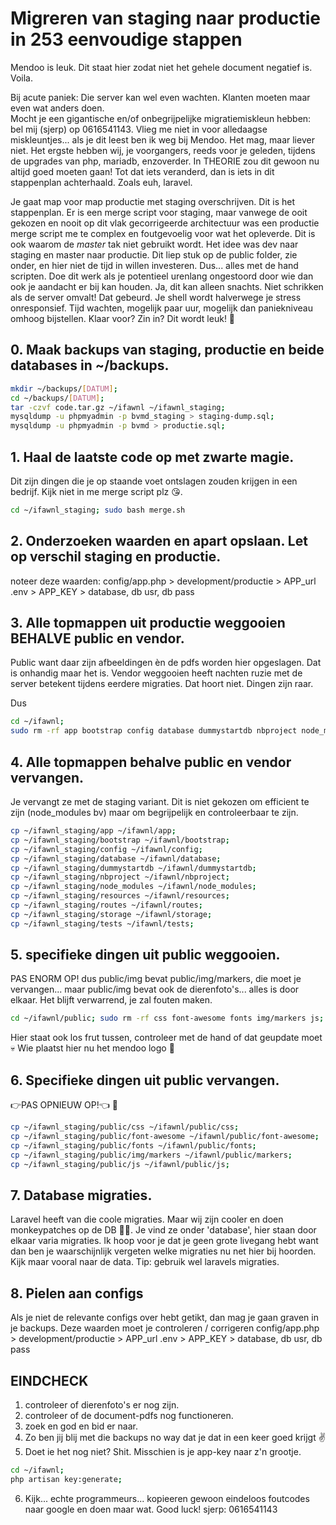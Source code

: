 # Migreren van staging naar productie in 253 eenvoudige stappen

Mendoo is leuk. Dit staat hier zodat niet het gehele document negatief is. Voila.

Bij acute paniek: Die server kan wel even wachten. Klanten moeten maar even wat anders doen.  
Mocht je een gigantische en/of onbegrijpelijke migratiemiskleun hebben: bel mij (sjerp) op 0616541143. Vlieg me niet in voor alledaagse miskleuntjes... als je dit leest ben ik weg bij Mendoo. Het mag, maar liever niet. Het ergste hebben wij, je voorgangers, reeds voor je geleden, tijdens de upgrades van php, mariadb, enzoverder. In THEORIE zou dit gewoon nu altijd goed moeten gaan! Tot dat iets veranderd, dan is iets in dit stappenplan achterhaald. Zoals euh, laravel.

Je gaat map voor map productie met staging overschrijven. Dit is het stappenplan. Er is een merge script voor staging, maar vanwege de ooit gekozen en nooit op dit vlak gecorrigeerde architectuur was een productie merge script me te complex en foutgevoelig voor wat het opleverde. Dit is ook waarom de *master* tak niet gebruikt wordt. Het idee was dev naar staging en master naar productie. Dit liep stuk op de public folder, zie onder, en hier niet de tijd in willen investeren. Dus... alles met de hand scripten. Doe dit werk als je potentieel urenlang ongestoord door wie dan ook je aandacht er bij kan houden. Ja, dit kan alleen snachts. Niet schrikken als de server omvalt! Dat gebeurd. Je shell wordt halverwege je stress onresponsief. Tijd wachten, mogelijk paar uur, mogelijk dan paniekniveau omhoog bijstellen. Klaar voor? Zin in? Dit wordt leuk! 🤪 


## 0. Maak backups van staging, productie en beide databases in ~/backups. 
```bash
mkdir ~/backups/[DATUM];
cd ~/backups/[DATUM];
tar -czvf code.tar.gz ~/ifawnl ~/ifawnl_staging;
mysqldump -u phpmyadmin -p bvmd_staging > staging-dump.sql;
mysqldump -u phpmyadmin -p bvmd > productie.sql;
```


## 1. Haal de laatste code op met zwarte magie.
Dit zijn dingen die je op staande voet ontslagen zouden krijgen in een bedrijf. Kijk niet in me merge script plz 😘.
```bash
cd ~/ifawnl_staging; sudo bash merge.sh
```

## 2. Onderzoeken waarden en apart opslaan. Let op verschil staging en productie.
noteer deze waarden: 
config/app.php > development/productie
	       > APP_url
.env 	> APP_KEY
	> database, db usr, db pass

## 3. Alle topmappen uit productie weggooien BEHALVE public en vendor. 
Public want daar zijn afbeeldingen èn de pdfs worden hier opgeslagen. Dat is onhandig maar het is. Vendor weggooien heeft nachten ruzie met de server betekent tijdens eerdere migraties. Dat hoort niet. Dingen zijn raar. 

Dus 
```bash
cd ~/ifawnl; 
sudo rm -rf app bootstrap config database dummystartdb nbproject node_modules resources routes storage tests;
```

## 4. Alle topmappen behalve public en vendor vervangen.
Je vervangt ze met de staging variant. Dit is niet gekozen om efficient te zijn (node_modules bv) maar om begrijpelijk en controleerbaar te zijn.

```bash
cp ~/ifawnl_staging/app ~/ifawnl/app; 
cp ~/ifawnl_staging/bootstrap ~/ifawnl/bootstrap; 
cp ~/ifawnl_staging/config ~/ifawnl/config; 
cp ~/ifawnl_staging/database ~/ifawnl/database; 
cp ~/ifawnl_staging/dummystartdb ~/ifawnl/dummystartdb; 
cp ~/ifawnl_staging/nbproject ~/ifawnl/nbproject; 
cp ~/ifawnl_staging/node_modules ~/ifawnl/node_modules; 
cp ~/ifawnl_staging/resources ~/ifawnl/resources;  
cp ~/ifawnl_staging/routes ~/ifawnl/routes; 
cp ~/ifawnl_staging/storage ~/ifawnl/storage; 
cp ~/ifawnl_staging/tests ~/ifawnl/tests;
```

## 5. specifieke dingen uit public weggooien. 
PAS ENORM OP! dus public/img bevat public/img/markers, die moet je vervangen... maar public/img bevat ook de dierenfoto's... alles is door elkaar. Het blijft verwarrend, je zal fouten maken. 
```bash 
cd ~/ifawnl/public; sudo rm -rf css font-awesome fonts img/markers js;
```
Hier staat ook los frut tussen, controleer met de hand of dat geupdate moet 💀 Wie plaatst hier nu het mendoo logo 🤭

## 6. Specifieke dingen uit public vervangen. 
👉PAS OPNIEUW OP!👈 🙏 

```bash 
cp ~/ifawnl_staging/public/css ~/ifawnl/public/css;
cp ~/ifawnl_staging/public/font-awesome ~/ifawnl/public/font-awesome;
cp ~/ifawnl_staging/public/fonts ~/ifawnl/public/fonts; 
cp ~/ifawnl_staging/public/img/markers ~/ifawnl/public/markers;
cp ~/ifawnl_staging/public/js ~/ifawnl/public/js;
```

## 7. Database migraties. 

Laravel heeft van die coole migraties. Maar wij zijn cooler en doen monkeypatches op de DB 🙇‍🔫. Je vind ze onder 'database', hier staan door elkaar varia migraties. Ik hoop voor je dat je geen grote livegang hebt want dan ben je waarschijnlijk vergeten welke migraties nu net hier bij hoorden. Kijk maar vooral naar de data. Tip: gebruik wel laravels migraties.

## 8. Pielen aan configs
Als je niet de relevante configs over hebt getikt, dan mag je gaan graven in je backups. 
Deze waarden moet je controleren / corrigeren
config/app.php > development/productie
	       > APP_url
.env 	> APP_KEY
	> database, db usr, db pass

## EINDCHECK
1. controleer of dierenfoto's er nog zijn.
2. controleer of de document-pdfs nog functioneren.
3. zoek en god en bid er naar.
4. Zo ben jij blij met die backups no way dat je dat in een keer goed krijgt ✌
5. Doet ie het nog niet? Shit. Misschien is je app-key naar z'n grootje. 
```bash
cd ~/ifawnl; 
php artisan key:generate;
``` 
6. Kijk... echte programmeurs... kopieeren gewoon eindeloos foutcodes naar google en doen maar wat. Good luck!
sjerp: 0616541143 
